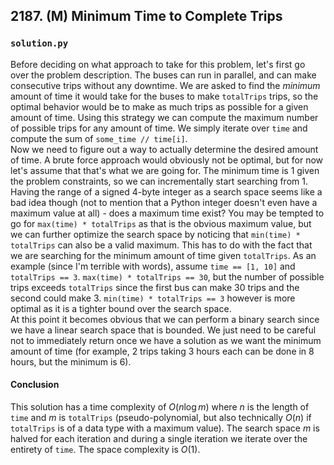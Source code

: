 ## 2187. (M) Minimum Time to Complete Trips

### `solution.py`
Before deciding on what approach to take for this problem, let's first go over the problem description. The buses can run in parallel, and can make consecutive trips without any downtime. We are asked to find the *minimum* amount of time it would take for the buses to make `totalTrips` trips, so the optimal behavior would be to make as much trips as possible for a given amount of time. Using this strategy we can compute the maximum number of possible trips for any amount of time. We simply iterate over `time` and compute the sum of `some_time // time[i]`.  
Now we need to figure out a way to actually determine the desired amount of time. A brute force approach would obviously not be optimal, but for now let's assume that that's what we are going for. The minimum time is 1 given the problem constraints, so we can incrementally start searching from 1. Having the range of a signed 4-byte integer as a search space seems like a bad idea though (not to mention that a Python integer doesn't even have a maximum value at all) - does a maximum time exist? You may be tempted to go for `max(time) * totalTrips` as that is the obvious maximum value, but we can further optimize the search space by noticing that `min(time) * totalTrips` can also be a valid maximum. This has to do with the fact that we are searching for the minimum amount of time given `totalTrips`. As an example (since I'm terrible with words), assume `time == [1, 10]` and `totalTrips == 3`. `max(time) * totalTrips == 30`, but the number of possible trips exceeds `totalTrips` since the first bus can make 30 trips and the second could make 3. `min(time) * totalTrips == 3` however is more optimal as it is a tighter bound over the search space.  
At this point it becomes obvious that we can perform a binary search since we have a linear search space that is bounded. We just need to be careful not to immediately return once we have a solution as we want the minimum amount of time (for example, 2 trips taking 3 hours each can be done in 8 hours, but the minimum is 6).  
  
#### Conclusion
This solution has a time complexity of $O(n\log m)$ where $n$ is the length of `time` and $m$ is `totalTrips` (pseudo-polynomial, but also technically $O(n)$ if `totalTrips` is of a data type with a maximum value). The search space $m$ is halved for each iteration and during a single iteration we iterate over the entirety of `time`. The space complexity is $O(1)$.  
  

